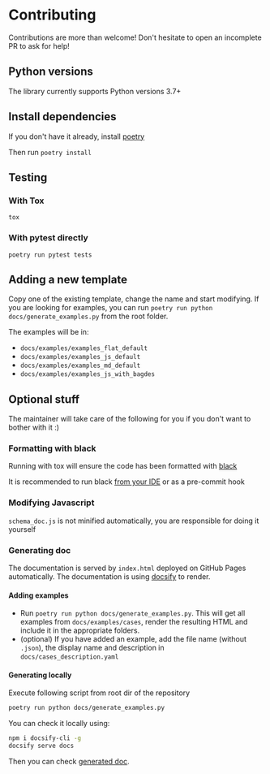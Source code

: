 # Contributing 

Contributions are more than welcome! Don't hesitate to open an incomplete PR to ask for help!

## Python versions

The library currently supports Python versions 3.7+

## Install dependencies

If you don't have it already, install [poetry](https://python-poetry.org/docs/#installation)

Then run
`poetry install`

## Testing

### With Tox
`tox`

### With pytest directly
`poetry run pytest tests`

## Adding a new template

Copy one of the existing template, change the name and start modifying.
If you are looking for examples, you can run `poetry run python docs/generate_examples.py` from the root folder.

The examples will be in:
* `docs/examples/examples_flat_default`
* `docs/examples/examples_js_default`
* `docs/examples/examples_md_default`
* `docs/examples/examples_js_with_bagdes`

## Optional stuff
The maintainer will take care of the following for you if you don't want to bother with it :)

### Formatting with black
Running with tox will ensure the code has been formatted with [black](https://github.com/psf/black)

It is recommended to run black [from your IDE](https://github.com/psf/black/blob/master/docs/editor_integration.md) or as a pre-commit hook

### Modifying Javascript
`schema_doc.js` is not minified automatically, you are responsible for doing it yourself

### Generating doc
The documentation is served by `index.html` deployed on GitHub Pages automatically.
The documentation is using [docsify](https://docsify.js.org/) to render.

#### Adding examples

- Run `poetry run python docs/generate_examples.py`. This will get all examples from `docs/examples/cases`, render the resulting HTML and
 include it in the appropriate folders.
- (optional) If you have added an example, add the file name (without `.json`), the display name and description in `docs/cases_description.yaml`

#### Generating locally

Execute following script from root dir of the repository
```bash
poetry run python docs/generate_examples.py
```

You can check it locally using:
```bash
npm i docsify-cli -g
docsify serve docs
```
Then you can check [generated doc](http://localhost:3000).
